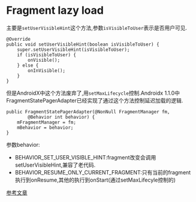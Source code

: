 # Fragment lazy load
主要是```setUserVisibleHint```这个方法,参数```isVisibleToUser```表示是否用户可见.
```
@Override
public void setUserVisibleHint(boolean isVisibleToUser) {
    super.setUserVisibleHint(isVisibleToUser);
    if (isVisibleToUser) {
        onVisible();
    } else {
        onInVisible();
    }
}
```
但是AndroidX中这个方法废弃了,用```setMaxLifecycle```控制.Androidx 1.1.0中FragmentStatePagerAdapter已经实现了通过这个方法控制延迟加载的逻辑.
```
public FragmentStatePagerAdapter(@NonNull FragmentManager fm,
        @Behavior int behavior) {
    mFragmentManager = fm;
    mBehavior = behavior;
}
```
参数behavior:
* BEHAVIOR_SET_USER_VISIBLE_HINT:fragment改变会调用setUserVisibleHint,兼容了老代码.
* BEHAVIOR_RESUME_ONLY_CURRENT_FRAGMENT:只有当前的fragment执行到onResume,其他的执行到onStart(通过setMaxLifecyle控制的)

[参考文章](https://juejin.im/post/5e085dafe51d45580769a1eb)